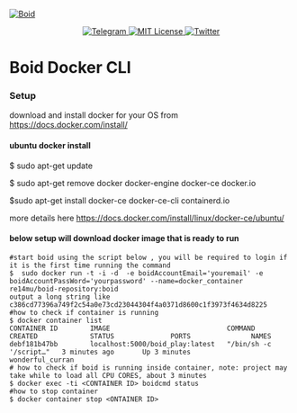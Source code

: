 <a href="https://www.boid.com/"><img src="https://raw.githubusercontent.com/Boid-John/eos-airdrops/master/logos/BoidLogo-lg.png" title="Boid" alt="Boid"></a>

<p align="center">
    <a href="https://t.me/Boidcom_official">
        <img src="https://img.shields.io/discord/431917998102675485.svg" alt="Telegram">
    </a>
    <a href="LICENSE">
        <img src="https://img.shields.io/badge/license-MIT-brightgreen.svg" alt="MIT License">
    </a>
    <a href="https://twitter.com/boidcom">
        <img src="https://img.shields.io/twitter/url/http/shields.io.svg?style=social&style=plastic" alt="Twitter">
    </a>
</p>


# Boid Docker CLI

### Setup


download and install docker for your OS from  https://docs.docker.com/install/
#### ubuntu docker install
$ sudo apt-get update

$ sudo apt-get remove docker docker-engine docker-ce docker.io

$sudo apt-get install docker-ce docker-ce-cli containerd.io

more details here https://docs.docker.com/install/linux/docker-ce/ubuntu/


#### below setup will download docker image that is ready to run 

```shell
#start boid using the script below , you will be required to login if it is the first time running the command
$  sudo docker run -t -i -d  -e boidAccountEmail='youremail' -e boidAccountPassWord='yourpassword' --name=docker_container  re14mu/boid-repository:boid 
output a long string like
c386cd77396a749f2c54a0e73cd23044304f4a0371d8600c1f3973f4634d8225
#how to check if container is running
$ docker container list
CONTAINER ID        IMAGE                             COMMAND                  CREATED             STATUS              PORTS               NAMES
debf181b47bb        localhost:5000/boid_play:latest   "/bin/sh -c '/script…"   3 minutes ago       Up 3 minutes                            wonderful_curran
# how to check if boid is running inside container, note: project may take while to load all CPU CORES, about 3 minutes  
$ docker exec -ti <CONTAINER ID> boidcmd status
#how to stop container
$ docker container stop <ONTAINER ID>









